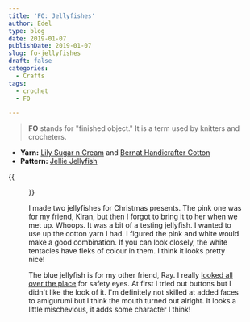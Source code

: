 ```yaml
---
title: 'FO: Jellyfishes'
author: Edel
type: blog
date: 2019-01-07
publishDate: 2019-01-07
slug: fo-jellyfishes
draft: false
categories:
  - Crafts
tags:
  - crochet
  - FO

---
```

> **FO** stands for "finished object." It is a term used by knitters and crocheters.

* **Yarn:** [Lily Sugar n Cream](https://www.ravelry.com/yarns/library/lily-sugarn-cream-solids--denim) and [Bernat Handicrafter Cotton](https://www.ravelry.com/yarns/library/bernat-handicrafter-cotton-solids)
* **Pattern:** [Jellie Jellyfish](https://www.ravelry.com/patterns/library/jellie-jellyfish)

{{<figure src="https://res.cloudinary.com/dvozrk6m8/image/upload/v1545788754/jellie-jellyfish_dac0tz.png" title="Jellyfishes">}}

I made two jellyfishes for Christmas presents. The pink one was for my friend, Kiran, but then I forgot to bring it to her when we met up. Whoops. It was a bit of a testing jellyfish. I wanted to use up the cotton yarn I had. I figured the pink and white would make a good combination. If you can look closely, the white tentacles have fleks of colour in them. I think it looks pretty nice!

The blue jellyfish is for my other friend, Ray. I really [looked all over the place](/blog/yarn-haul-9-10-gina-browns-and-stash) for safety eyes. At first I tried out buttons but I didn't like the look of it. I'm definitely not skilled at added faces to amigurumi but I think the mouth turned out alright. It looks a little mischevious, it adds some character I think!